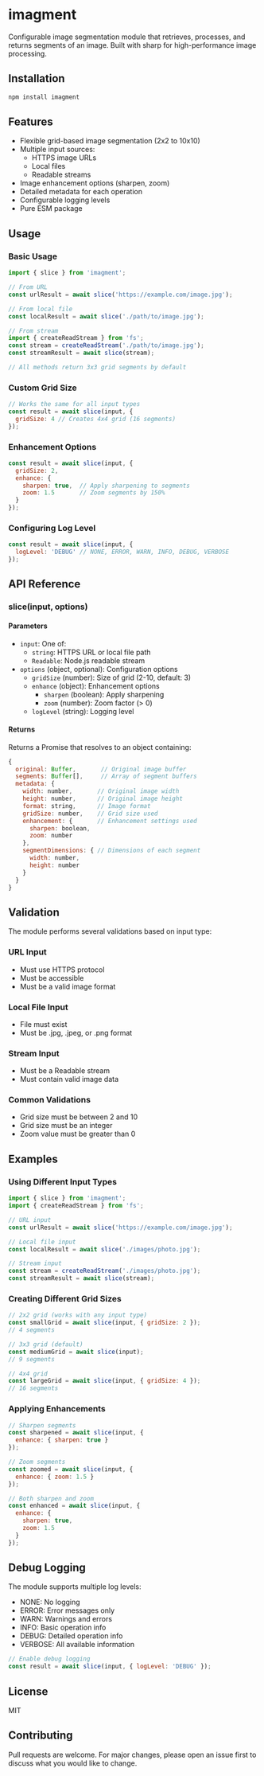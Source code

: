 # imagment

Configurable image segmentation module that retrieves, processes, and returns segments of an image. Built with sharp for high-performance image processing.

## Installation

```bash
npm install imagment
```

## Features

- Flexible grid-based image segmentation (2x2 to 10x10)
- Multiple input sources:
  - HTTPS image URLs
  - Local files
  - Readable streams
- Image enhancement options (sharpen, zoom)
- Detailed metadata for each operation
- Configurable logging levels
- Pure ESM package

## Usage

### Basic Usage

```javascript
import { slice } from 'imagment';

// From URL
const urlResult = await slice('https://example.com/image.jpg');

// From local file
const localResult = await slice('./path/to/image.jpg');

// From stream
import { createReadStream } from 'fs';
const stream = createReadStream('./path/to/image.jpg');
const streamResult = await slice(stream);

// All methods return 3x3 grid segments by default
```

### Custom Grid Size

```javascript
// Works the same for all input types
const result = await slice(input, {
  gridSize: 4 // Creates 4x4 grid (16 segments)
});
```

### Enhancement Options

```javascript
const result = await slice(input, {
  gridSize: 2,
  enhance: {
    sharpen: true,  // Apply sharpening to segments
    zoom: 1.5       // Zoom segments by 150%
  }
});
```

### Configuring Log Level

```javascript
const result = await slice(input, {
  logLevel: 'DEBUG' // NONE, ERROR, WARN, INFO, DEBUG, VERBOSE
});
```

## API Reference

### slice(input, options)

#### Parameters

- `input`: One of:
  - `string`: HTTPS URL or local file path
  - `Readable`: Node.js readable stream
- `options` (object, optional): Configuration options
  - `gridSize` (number): Size of grid (2-10, default: 3)
  - `enhance` (object): Enhancement options
    - `sharpen` (boolean): Apply sharpening
    - `zoom` (number): Zoom factor (> 0)
  - `logLevel` (string): Logging level

#### Returns

Returns a Promise that resolves to an object containing:

```javascript
{
  original: Buffer,       // Original image buffer
  segments: Buffer[],     // Array of segment buffers
  metadata: {
    width: number,       // Original image width
    height: number,      // Original image height
    format: string,      // Image format
    gridSize: number,    // Grid size used
    enhancement: {       // Enhancement settings used
      sharpen: boolean,
      zoom: number
    },
    segmentDimensions: { // Dimensions of each segment
      width: number,
      height: number
    }
  }
}
```

## Validation

The module performs several validations based on input type:

### URL Input
- Must use HTTPS protocol
- Must be accessible
- Must be a valid image format

### Local File Input
- File must exist
- Must be .jpg, .jpeg, or .png format

### Stream Input
- Must be a Readable stream
- Must contain valid image data

### Common Validations
- Grid size must be between 2 and 10
- Grid size must be an integer
- Zoom value must be greater than 0

## Examples

### Using Different Input Types

```javascript
import { slice } from 'imagment';
import { createReadStream } from 'fs';

// URL input
const urlResult = await slice('https://example.com/image.jpg');

// Local file input
const localResult = await slice('./images/photo.jpg');

// Stream input
const stream = createReadStream('./images/photo.jpg');
const streamResult = await slice(stream);
```

### Creating Different Grid Sizes

```javascript
// 2x2 grid (works with any input type)
const smallGrid = await slice(input, { gridSize: 2 });
// 4 segments

// 3x3 grid (default)
const mediumGrid = await slice(input);
// 9 segments

// 4x4 grid
const largeGrid = await slice(input, { gridSize: 4 });
// 16 segments
```

### Applying Enhancements

```javascript
// Sharpen segments
const sharpened = await slice(input, {
  enhance: { sharpen: true }
});

// Zoom segments
const zoomed = await slice(input, {
  enhance: { zoom: 1.5 }
});

// Both sharpen and zoom
const enhanced = await slice(input, {
  enhance: {
    sharpen: true,
    zoom: 1.5
  }
});
```

## Debug Logging

The module supports multiple log levels:

- NONE: No logging
- ERROR: Error messages only
- WARN: Warnings and errors
- INFO: Basic operation info
- DEBUG: Detailed operation info
- VERBOSE: All available information

```javascript
// Enable debug logging
const result = await slice(input, { logLevel: 'DEBUG' });
```

## License

MIT

## Contributing

Pull requests are welcome. For major changes, please open an issue first to discuss what you would like to change.